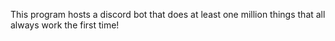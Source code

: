 This program hosts a discord bot that does at least one million things that all always work the first time!
